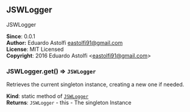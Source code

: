 <a name="module_JSWLogger"></a>

## JSWLogger
JSWLogger

**Since**: 0.0.1  
**Author:** Eduardo Astolfi <eastolfi91@gmail.com>  
**License**: MIT Licensed  
**Copyright**: 2016 Eduardo Astolfi &lt;eastolfi91@gmail.com&gt;  
<a name="module_JSWLogger.get"></a>

### JSWLogger.get() ⇒ <code>JSWLogger</code>
Retrieves the current singleton instance, creating a new one if needed.

**Kind**: static method of <code>[JSWLogger](#module_JSWLogger)</code>  
**Returns**: <code>JSWLogger</code> - this - The singleton Instance  
